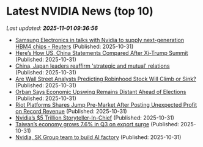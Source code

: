 # Latest NVIDIA News (top 10)
_Last updated: **2025-11-01 09:36:56**_

- [Samsung Electronics in talks with Nvidia to supply next-generation HBM4 chips - Reuters](https://slashdot.org/firehose.pl?op=view&amp;id=179921054) (Published: 2025-10-31)
- [Here’s How US, China Statements Compared After Xi-Trump Summit](https://biztoc.com/x/4cadc48585c88e2c) (Published: 2025-10-31)
- [China, Japan leaders reaffirm 'strategic and mutual' relations](https://biztoc.com/x/ea417ec154837eee) (Published: 2025-10-31)
- [Are Wall Street Analysts Predicting Robinhood Stock Will Climb or Sink?](https://biztoc.com/x/55b9afc17eb105ab) (Published: 2025-10-31)
- [Orban Says Economic Upswing Remains Distant Ahead of Elections](https://biztoc.com/x/73dcad754918746f) (Published: 2025-10-31)
- [Riot Platforms Shares Jump Pre-Market After Posting Unexpected Profit on Record Revenue](https://biztoc.com/x/6c8b079b951ec88a) (Published: 2025-10-31)
- [Nvidia’s $5 Trillion Storyteller-In-Chief](https://www.forbes.com/sites/carminegallo/2025/10/31/nvidias-5-trillion-storyteller-in-chief/) (Published: 2025-10-31)
- [Taiwan’s economy grows 7.6% in Q3 on export surge](https://biztoc.com/x/cb0922064186f23b) (Published: 2025-10-31)
- [Nvidia, SK Group team to build AI factory](https://thefly.com/permalinks/entry.php/id4226355/NVDA-Nvidia-SK-Group-team-to-build-AI-factory) (Published: 2025-10-31)
